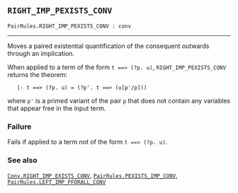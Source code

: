 ## `RIGHT_IMP_PEXISTS_CONV`

``` hol4
PairRules.RIGHT_IMP_PEXISTS_CONV : conv
```

------------------------------------------------------------------------

Moves a paired existential quantification of the consequent outwards
through an implication.

When applied to a term of the form `t ==> (?p. u)`,
`RIGHT_IMP_PEXISTS_CONV` returns the theorem:

``` hol4
   |- t ==> (?p. u) = (?p'. t ==> (u[p'/p]))
```

where `p'` is a primed variant of the pair `p` that does not contain any
variables that appear free in the input term.

### Failure

Fails if applied to a term not of the form `t ==> (?p. u)`.

### See also

[`Conv.RIGHT_IMP_EXISTS_CONV`](#Conv.RIGHT_IMP_EXISTS_CONV),
[`PairRules.PEXISTS_IMP_CONV`](#PairRules.PEXISTS_IMP_CONV),
[`PairRules.LEFT_IMP_PFORALL_CONV`](#PairRules.LEFT_IMP_PFORALL_CONV)
